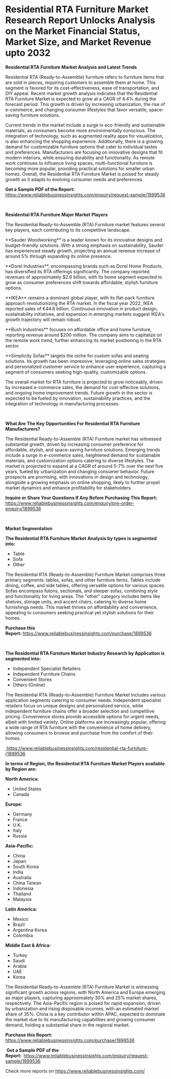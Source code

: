 <p><h1>Residential RTA Furniture Market Research Report Unlocks Analysis on the Market Financial Status, Market Size, and Market Revenue upto 2032</h1></p><p><strong>Residential RTA Furniture Market Analysis and Latest Trends</strong></p>
<p><p>Residential RTA (Ready-to-Assemble) furniture refers to furniture items that are sold in pieces, requiring customers to assemble them at home. This segment is favored for its cost-effectiveness, ease of transportation, and DIY appeal. Recent market growth analysis indicates that the Residential RTA Furniture Market is expected to grow at a CAGR of 4.4% during the forecast period. This growth is driven by increasing urbanization, the rise of e-commerce, and changing consumer lifestyles that favor versatile, space-saving furniture solutions.</p><p>Current trends in the market include a surge in eco-friendly and sustainable materials, as consumers become more environmentally conscious. The integration of technology, such as augmented reality apps for visualization, is also enhancing the shopping experience. Additionally, there is a growing demand for customizable furniture options that cater to individual tastes and preferences. Manufacturers are focusing on innovative designs that fit modern interiors, while ensuring durability and functionality. As remote work continues to influence living spaces, multi-functional furniture is becoming more popular, providing practical solutions for smaller urban homes. Overall, the Residential RTA Furniture Market is poised for steady growth as it adapts to evolving consumer needs and preferences.</p></p>
<p><strong>Get a Sample PDF of the Report:&nbsp;</strong> <a href="https://www.reliablebusinessinsights.com/enquiry/request-sample/1899536?utm_campaign=3106&utm_medium=2&utm_source=Github&utm_content=ia&utm_term=06042025&utm_id=residential-rta-furniture">https://www.reliablebusinessinsights.com/enquiry/request-sample/1899536</a></p>
<p>&nbsp;</p>
<p><strong>Residential RTA Furniture Major Market Players</strong></p>
<p><p>The Residential Ready-to-Assemble (RTA) Furniture market features several key players, each contributing to its competitive landscape. </p><p>**Sauder Woodworking** is a leader known for its innovative designs and budget-friendly solutions. With a strong emphasis on sustainability, Sauder has experienced steady growth, projecting an annual revenue increase of around 5% through expanding its online presence.</p><p>**Dorel Industries**, encompassing brands such as Dorel Home Products, has diversified its RTA offerings significantly. The company reported revenues of approximately $2.6 billion, with its home segment expected to grow as consumer preferences shift towards affordable, stylish furniture options.</p><p>**IKEA** remains a dominant global player, with its flat-pack furniture approach revolutionizing the RTA market. In the fiscal year 2022, IKEA reported sales of €44.6 billion. Continuous innovation in product design, sustainability initiatives, and expansion in emerging markets suggest IKEA's growth trajectory will remain robust.</p><p>**Bush Industries** focuses on affordable office and home furniture, reporting revenue around $200 million. The company aims to capitalize on the remote work trend, further enhancing its market positioning in the RTA sector. </p><p>**Simplicity Sofas** targets the niche for custom sofas and seating solutions. Its growth has been impressive, leveraging online sales strategies and personalized customer service to enhance user experience, capturing a segment of consumers seeking high-quality, customizable options.</p><p>The overall market for RTA furniture is projected to grow noticeably, driven by increased e-commerce sales, the demand for cost-effective solutions, and ongoing home improvement trends. Future growth in the sector is expected to be fueled by innovation, sustainability practices, and the integration of technology in manufacturing processes.</p></p>
<p>&nbsp;</p>
<p><strong>What Are The Key Opportunities For Residential RTA Furniture Manufacturers?</strong></p>
<p><p>The Residential Ready-to-Assemble (RTA) Furniture market has witnessed substantial growth, driven by increasing consumer preference for affordable, stylish, and space-saving furniture solutions. Emerging trends include a surge in e-commerce sales, heightened demand for sustainable materials, and customization options catering to diverse lifestyles. The market is projected to expand at a CAGR of around 5-7% over the next five years, fueled by urbanization and changing consumer behavior. Future prospects are promising, with innovations in design and technology, alongside a growing emphasis on online shopping, likely to further propel market dynamics and enhance profitability for stakeholders.</p></p>
<p><strong>Inquire or Share Your Questions If Any Before Purchasing This Report:</strong> <a href="https://www.reliablebusinessinsights.com/enquiry/pre-order-enquiry/1899536?utm_campaign=3106&utm_medium=2&utm_source=Github&utm_content=ia&utm_term=06042025&utm_id=residential-rta-furniture">https://www.reliablebusinessinsights.com/enquiry/pre-order-enquiry/1899536</a></p>
<p>&nbsp;</p>
<p><strong>Market Segmentation</strong></p>
<p><strong>The Residential RTA Furniture Market Analysis by types is segmented into:</strong></p>
<p><ul><li>Table</li><li>Sofa</li><li>Other</li></ul></p>
<p><p>The Residential RTA (Ready-to-Assemble) Furniture Market comprises three primary segments: tables, sofas, and other furniture items. Tables include dining, coffee, and side tables, offering versatile options for various spaces. Sofas encompass futons, sectionals, and sleeper sofas, combining style and functionality for living areas. The "other" category includes items like shelves, storage units, and accent chairs, catering to diverse home furnishings needs. This market thrives on affordability and convenience, appealing to consumers seeking practical yet stylish solutions for their homes.</p></p>
<p><strong>Purchase this Report:&nbsp;</strong><a href="https://www.reliablebusinessinsights.com/purchase/1899536?utm_campaign=3106&utm_medium=2&utm_source=Github&utm_content=ia&utm_term=06042025&utm_id=residential-rta-furniture">https://www.reliablebusinessinsights.com/purchase/1899536</a></p>
<p>&nbsp;</p>
<p><strong>The Residential RTA Furniture Market Industry Research by Application is segmented into:</strong></p>
<p><ul><li>Independent Specialist Retailers</li><li>Independent Furniture Chains</li><li>Convenient Stores</li><li>Others (Online)</li></ul></p>
<p><p>The Residential RTA (Ready-to-Assemble) Furniture Market includes various application segments catering to consumer needs. Independent specialist retailers focus on unique designs and personalized service, while independent furniture chains offer a broader selection and competitive pricing. Convenience stores provide accessible options for urgent needs, albeit with limited variety. Online platforms are increasingly popular, offering a wide range of RTA furniture with the convenience of home delivery, allowing consumers to browse and purchase from the comfort of their homes.</p></p>
<p><a href="https://www.reliablebusinessinsights.com/residential-rta-furniture-r1899536?utm_campaign=3106&utm_medium=2&utm_source=Github&utm_content=ia&utm_term=06042025&utm_id=residential-rta-furniture">&nbsp;https://www.reliablebusinessinsights.com/residential-rta-furniture-r1899536</a></p>
<p><strong>In terms of Region, the Residential RTA Furniture Market Players available by Region are:</strong></p>
<p>
    <p> <strong> North America: </strong>
        <ul>
            <li>United States</li>
            <li>Canada</li>
        </ul>
        </p> 
    <p> <strong> Europe: </strong>
        <ul>
            <li>Germany</li>
            <li>France</li>
            <li>U.K.</li>
            <li>Italy</li>
            <li>Russia</li>
        </ul>
        </p> 
    <p> <strong> Asia-Pacific: </strong>
        <ul>
            <li>China</li>
            <li>Japan</li>
            <li>South Korea</li>
            <li>India</li>
            <li>Australia</li>
            <li>China Taiwan</li>
            <li>Indonesia</li>
            <li>Thailand</li>
            <li>Malaysia</li>
        </ul>
        </p> 
    <p> <strong> Latin America: </strong>
        <ul>
            <li>Mexico</li>
            <li>Brazil</li>
            <li>Argentina Korea</li>
            <li>Colombia</li>
        </ul>
        </p> 
    <p> <strong> Middle East & Africa: </strong>
        <ul>
            <li>Turkey</li>
            <li>Saudi</li>
            <li>Arabia</li>
            <li>UAE</li>
            <li>Korea</li>
        </ul>
    </p>
    </p>
<p><p>The Residential Ready-to-Assemble (RTA) Furniture Market is witnessing significant growth across regions, with North America and Europe emerging as major players, capturing approximately 30% and 25% market shares, respectively. The Asia-Pacific region is poised for rapid expansion, driven by urbanization and rising disposable incomes, with an estimated market share of 35%. China is a key contributor within APAC, expected to dominate the market due to its manufacturing capabilities and growing consumer demand, holding a substantial share in the regional market.</p></p>
<p><strong>Purchase this Report: </strong><a href="https://www.reliablebusinessinsights.com/purchase/1899536?utm_campaign=3106&utm_medium=2&utm_source=Github&utm_content=ia&utm_term=06042025&utm_id=residential-rta-furniture">https://www.reliablebusinessinsights.com/purchase/1899536</a></p>
<p>&nbsp;<strong>Get a Sample PDF of the Report:&nbsp;&nbsp;</strong><a href="https://www.reliablebusinessinsights.com/enquiry/request-sample/1899536?utm_campaign=3106&utm_medium=2&utm_source=Github&utm_content=ia&utm_term=06042025&utm_id=residential-rta-furniture">https://www.reliablebusinessinsights.com/enquiry/request-sample/1899536</a></p>
<p><strong></strong></p>
<p>Check more reports on <a href="https://www.reliablebusinessinsights.com/?utm_campaign=3106&utm_medium=2&utm_source=Github&utm_content=ia&utm_term=06042025&utm_id=residential-rta-furniture">https://www.reliablebusinessinsights.com/</a></p>